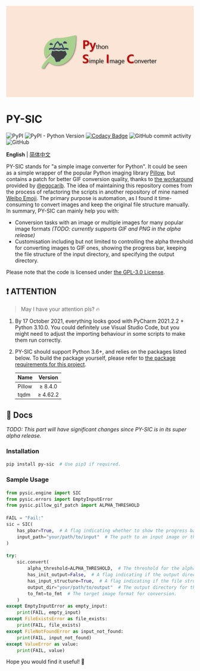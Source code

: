 ![banner.png](./banner.png)

# PY-SIC

![PyPI](https://img.shields.io/pypi/v/PY-SIC)
![PyPI - Python Version](https://img.shields.io/pypi/pyversions/PY-SIC)
[![Codacy Badge](https://app.codacy.com/project/badge/Grade/99f6ed42fe8544caab83f0f8a49d50e0)](https://www.codacy.com/gh/ArvinZJC/PY-SIC/dashboard?utm_source=github.com&utm_medium=referral&utm_content=ArvinZJC/PY-SIC&utm_campaign=Badge_Grade)
![GitHub commit activity](https://img.shields.io/github/commit-activity/m/ArvinZJC/PY-SIC)
![GitHub](https://img.shields.io/github/license/ArvinZJC/PY-SIC)

**English** | [简体中文](./README-zhCN.md)

PY-SIC stands for "a simple image converter for Python". It could be seen as a simple wrapper of the popular Python imaging library [Pillow](https://github.com/python-pillow/Pillow), but contains a patch for better GIF conversion quality, thanks to [the workaround](https://gist.github.com/egocarib/ea022799cca8a102d14c54a22c45efe0) provided by [@egocarib](https://github.com/egocarib). The idea of maintaining this repository comes from the process of refactoring the scripts in another repository of mine named [Weibo Emoji](https://github.com/ArvinZJC/WeiboEmoji). The primary purpose is automation, as I found it time-consuming to convert images and keep the original file structure manually. In summary, PY-SIC can mainly help you with:

- Conversion tasks with an image or multiple images for many popular image formats _(TODO: currently supports GIF and PNG in the alpha release)_
- Customisation including but not limited to controlling the alpha threshold for converting images to GIF ones, showing the progress bar, keeping the file structure of the input directory, and specifying the output directory.

Please note that the code is licensed under [the GPL-3.0 License](./LICENSE).

## ❗ ATTENTION

> May I have your attention pls? 🔥

1. By 17 October 2021, everything looks good with PyCharm 2021.2.2 + Python 3.10.0. You could definitely use Visual Studio Code, but you might need to adjust the importing behaviour in some scripts to make them run correctly.
2. PY-SIC should support Python 3.6+, and relies on the packages listed below. To build the package yourself, please refer to [the package requirements for this project](./requirements.txt).

   | Name   | Version  |
   | :----- | :------: |
   | Pillow | ≥ 8.4.0  |
   | tqdm   | ≥ 4.62.2 |

## 📜 Docs

_TODO: This part will have significant changes since PY-SIC is in its super alpha release._

### Installation

```sh
pip install py-sic  # Use pip3 if required.
```

### Sample Usage

```Python
from pysic.engine import SIC
from pysic.errors import EmptyInputError
from pysic.pillow_gif_patch import ALPHA_THRESHOLD

FAIL = "Fail:"
sic = SIC(
    has_pbar=True,  # A flag indicating whether to show the progress bar or not.
    input_path="your/path/to/input"  # The path to an input image or the directory for locating the input image(s).
)

try:
    sic.convert(
        alpha_threshold=ALPHA_THRESHOLD,  # The threshold for the alpha channel.
        has_init_output=False,  # A flag indicating if the output directory should be cleaned up first.
        has_input_structure=True,  # A flag indicating if the file structure of the input directory should be kept.
        output_dir="your/path/to/output"  # The output directory for the converted image(s).
        to_fmt=to_fmt  # The target image format for conversion.
    )
except EmptyInputError as empty_input:
    print(FAIL, empty_input)
except FileExistsError as file_exists:
    print(FAIL, file_exists)
except FileNotFoundError as input_not_found:
    print(FAIL, input_not_found)
except ValueError as value:
    print(FAIL, value)
```

Hope you would find it useful! 💖
